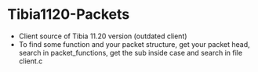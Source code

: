 # Tibia1120-Packets
- Client source of Tibia 11.20 version (outdated client)
- To find some function and your packet structure, get your packet head, search in packet_functions, get the sub inside case and search in file client.c
